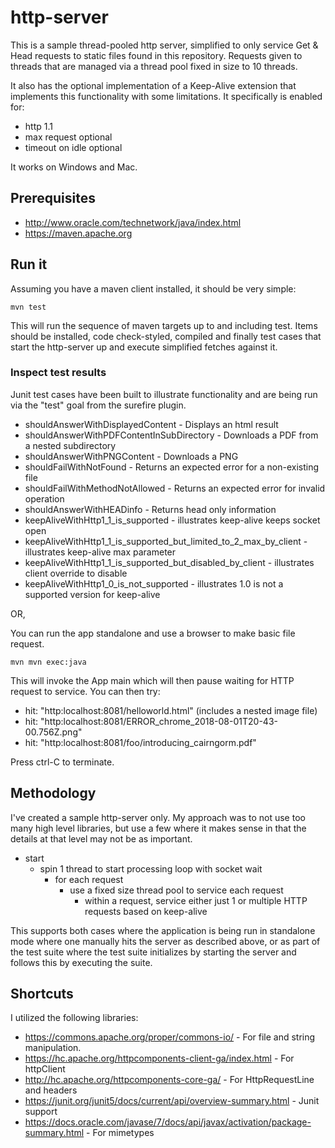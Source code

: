 # http-server 

This is a sample thread-pooled http server, simplified to only service Get & Head requests to static files found in this repository.  Requests given to threads 
that are managed via a thread pool fixed in size to 10 threads.

It also has the optional implementation of a  Keep-Alive extension that implements this functionality with some limitations.  It specifically is enabled for:

- http 1.1
- max request optional
- timeout on idle optional 

It works on Windows and Mac.

## Prerequisites

- http://www.oracle.com/technetwork/java/index.html
- https://maven.apache.org

## Run it

Assuming you have a maven client installed, it should be very simple:

```
mvn test
```

This will run the sequence of maven targets up to and including test.  Items should be installed, code check-styled, compiled and finally
test cases that start the http-server up and execute simplified fetches against it.

### Inspect test results

Junit test cases have been built to illustrate functionality and are being run via the "test" goal from the surefire plugin.

- shouldAnswerWithDisplayedContent - Displays an html result
- shouldAnswerWithPDFContentInSubDirectory - Downloads a PDF from a nested subdirectory
- shouldAnswerWithPNGContent - Downloads a PNG
- shouldFailWithNotFound - Returns an expected error for a non-existing file
- shouldFailWithMethodNotAllowed - Returns an expected error for invalid operation
- shouldAnswerWithHEADinfo - Returns head only information
- keepAliveWithHttp1_1_is_supported - illustrates keep-alive keeps socket open
- keepAliveWithHttp1_1_is_supported_but_limited_to_2_max_by_client - illustrates keep-alive max parameter
- keepAliveWithHttp1_1_is_supported_but_disabled_by_client - illustrates client override to disable
- keepAliveWithHttp1_0_is_not_supported - illustrates 1.0 is not a supported version for keep-alive

OR,

You can run the app standalone and use a browser to make basic file request.

```
mvn mvn exec:java
```

This will invoke the App main which will then pause waiting for HTTP request to service.  You can then try:

- hit: "http:localhost:8081/helloworld.html" (includes a nested image file)
- hit: "http:localhost:8081/ERROR_chrome_2018-08-01T20-43-00.756Z.png"
- hit: "http:localhost:8081/foo/introducing_cairngorm.pdf"

Press ctrl-C to terminate.

## Methodology

I've created a sample http-server only.  My approach was to not use too many high level libraries, but use a few where
it makes sense in that the details at that level may not be as important.

- start
  - spin 1 thread to start processing loop with socket wait
    - for each request
      - use a fixed size thread pool to service each request
        - within a request, service either just 1 or multiple HTTP requests based on keep-alive

This supports both cases where the application is being run in standalone mode where one manually hits the server as described above, 
or as part of the test suite where the test suite initializes by starting the server and follows this by executing the suite.

## Shortcuts

I utilized the following libraries:

- https://commons.apache.org/proper/commons-io/ - For file and string manipulation.
- https://hc.apache.org/httpcomponents-client-ga/index.html - For httpClient
- http://hc.apache.org/httpcomponents-core-ga/ - For HttpRequestLine and headers
- https://junit.org/junit5/docs/current/api/overview-summary.html - Junit support
- https://docs.oracle.com/javase/7/docs/api/javax/activation/package-summary.html - For mimetypes


